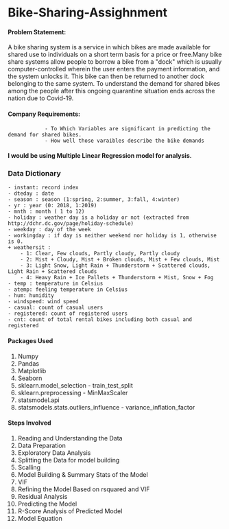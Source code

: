 # Bike-Sharing-Assighnment

#### Problem Statement:
A bike sharing system is a service in which bikes are made available for shared use to individuals on a short term basis for a price or free.Many bike share systems allow people to borrow a bike from a "dock" which is usually computer-controlled wherein the user enters the payment information, and the system unlocks it. This bike can then be returned to another dock belonging to the same system.
To understand the demand for shared bikes among the people after this ongoing quarantine situation ends across the nation due to Covid-19.

#### Company Requirements:
                - To Which Variables are significant in predicting the demand for shared bikes.
                - How well those varaibles describe the bike demands

#### I would be using Multiple Linear Regression model for analysis.

### Data Dictionary

	- instant: record index
	- dteday : date
	- season : season (1:spring, 2:summer, 3:fall, 4:winter)
	- yr : year (0: 2018, 1:2019)
	- mnth : month ( 1 to 12)
	- holiday : weather day is a holiday or not (extracted from http://dchr.dc.gov/page/holiday-schedule)
	- weekday : day of the week
	- workingday : if day is neither weekend nor holiday is 1, otherwise is 0.
	+ weathersit : 
		- 1: Clear, Few clouds, Partly cloudy, Partly cloudy
		- 2: Mist + Cloudy, Mist + Broken clouds, Mist + Few clouds, Mist
		- 3: Light Snow, Light Rain + Thunderstorm + Scattered clouds, Light Rain + Scattered clouds
		- 4: Heavy Rain + Ice Pallets + Thunderstorm + Mist, Snow + Fog
	- temp : temperature in Celsius
	- atemp: feeling temperature in Celsius
	- hum: humidity
	- windspeed: wind speed
	- casual: count of casual users
	- registered: count of registered users
	- cnt: count of total rental bikes including both casual and registered
	
#### Packages Used
1. Numpy
2. Pandas
3. Matplotlib
4. Seaborn
5. sklearn.model_selection - train_test_split
6. sklearn.preprocessing - MinMaxScaler
7. statsmodel.api
8. statsmodels.stats.outliers_influence - variance_inflation_factor

#### Steps Involved
1. Reading and Understanding the Data
2. Data Preparation
3. Exploratory Data Analysis
4. Splitting the Data for model building
5. Scalling
6. Model Building & Summary Stats of the Model
7. VIF
8. Refining the Model Based on rsquared and VIF
9. Residual Analysis
10. Predicting the Model
11. R-Score Analysis of Predicted Model
12. Model Equation

